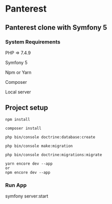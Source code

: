 # Panterest 

## Panterest clone with Symfony 5


### System Requirements

PHP => 7.4.9

Symfony 5 

Npm or Yarn 

Composer

Local server

## Project setup
```
npm install

composer install 

php bin/console doctrine:database:create

php bin/console make:migration

php bin/console doctrine:migrations:migrate 

yarn encore dev --app
or
npm encore dev --app
```

### Run App

symfony server:start
```

